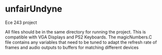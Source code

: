 # unfairUndyne
Ece 243 project


All files should be in the same directory for running the project. This is compatible with VGA Displays and PS2 Keyboards. 
The magicNumbers.C file contains any variables that need to be tuned to adapt the refresh rate of frames and audio outputs to buffers for matching different devices
